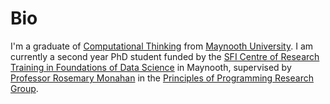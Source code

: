 Bio
===

I'm a graduate of [Computational Thinking](https://www.maynoothuniversity.ie/study-maynooth/undergraduate-studies/courses/bsc-computational-thinking) from [Maynooth University](https://www.maynoothuniversity.ie).
I am currently a second year PhD student funded by the [SFI Centre of Research Training in Foundations of Data Science](https://www.data-science.ie) in Maynooth, supervised by [Professor Rosemary Monahan](http://rosemarymonahan.com) in the [Principles of Programming Research Group](https://www.cs.nuim.ie/research/pop).

